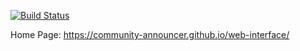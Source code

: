 [![Build Status](https://travis-ci.org/community-announcer/web-interface.svg?branch=master)](https://travis-ci.org/community-announcer/web-interface)

Home Page: https://community-announcer.github.io/web-interface/
